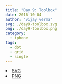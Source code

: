 ```yaml
---
title: "Day 9: Toolbox"
date: 2016-10-04
author: "vijay verma"
svg: ./day9-toolbox.svg
png: ./day9-toolbox.png
category:
  - iphone
tags:
  - dot
  - grid
  - single
---
```

<li><a href="./day9-toolbox.svg" download className="btn-svg">SVG</a></li>
<li><a href="/day9-toolbox.png" download className="btn-png">PNG</a></li>
